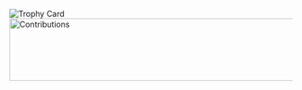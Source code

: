 ![Trophy Card](https://github-profile-trophy.vercel.app/?username=mrpostman02)
<img src="https://raw.githubusercontent.com/nilfalse/nilfalse/master/contributions.gif" alt="Contributions" width="722px" height="112px" /> 
